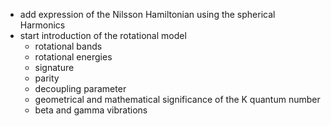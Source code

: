 - add expression of the Nilsson Hamiltonian using the spherical Harmonics
- start introduction of the rotational model
  - rotational bands
  - rotational energies
  - signature
  - parity
  - decoupling parameter
  - geometrical and mathematical significance of the K quantum number
  - beta and gamma vibrations